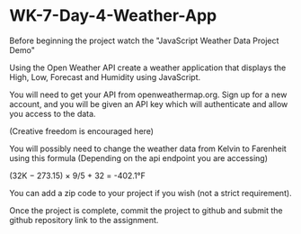 # WK-7-Day-4-Weather-App
Before beginning the project watch the "JavaScript Weather Data Project Demo"

Using the Open Weather API create a weather application that displays the High, Low, Forecast and Humidity using JavaScript.

You will need to get your API from openweathermap.org. Sign up for a new account, and you will be given an API key which will authenticate and allow you access to the data.

(Creative freedom is encouraged here)

You will possibly need to change the weather data from Kelvin to Farenheit using this formula (Depending on the api endpoint you are accessing)

(32K − 273.15) × 9/5 + 32 = -402.1°F

You can add a zip code to your project if you wish (not a strict requirement). 

Once the project is complete, commit the project to github and submit the github repository link to the assignment.
